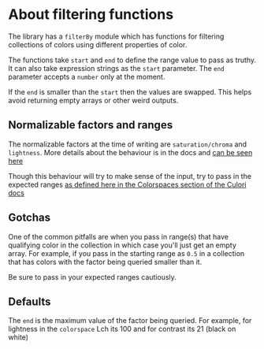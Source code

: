 
# About filtering functions

The library has a `filterBy` module which has functions for filtering collections of colors using different properties of color.

The functions take  `start` and `end` to define the range value to pass as truthy. It can also take expression strings as the `start` parameter. The `end` parameter accepts a `number` only at the moment.

If the `end` is smaller than the `start` then the values are swapped. This helps avoid returning empty arrays or other weird outputs.

## Normalizable factors and ranges

The normalizable factors at the time of writing are `saturation/chroma` and `lightness`. More details about the behaviour is in the docs and [can be seen here]()

Though this behaviour will try to make sense of the input, try to pass in the expected ranges [as defined here in the Colorspaces section of the Culori docs]()

## Gotchas

One of the common pitfalls are when you pass in range(s) that have qualifying color in the collection in which case you'll just get an empty array. For example, if you pass in the starting range as `0.5` in a collection that has colors with the factor being queried smaller than it.

Be sure to pass in your expected ranges cautiously.

## Defaults

The `end` is the maximum value of the factor being queried. For example, for lightness in the `colorspace` Lch its 100 and for contrast its 21 (black on white)
